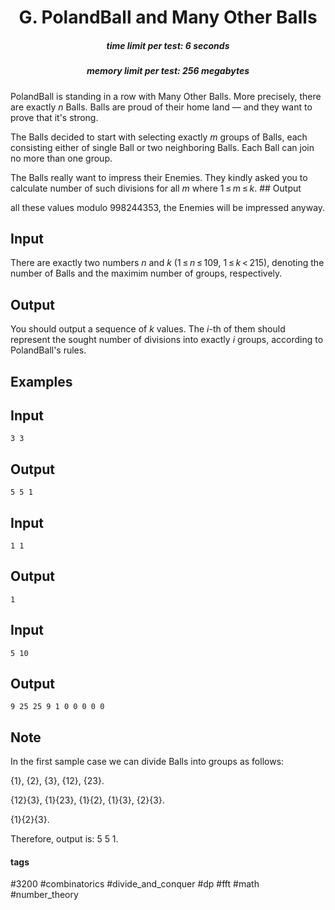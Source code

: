 <h1 style='text-align: center;'> G. PolandBall and Many Other Balls</h1>

<h5 style='text-align: center;'>time limit per test: 6 seconds</h5>
<h5 style='text-align: center;'>memory limit per test: 256 megabytes</h5>

PolandBall is standing in a row with Many Other Balls. More precisely, there are exactly *n* Balls. Balls are proud of their home land — and they want to prove that it's strong.

The Balls decided to start with selecting exactly *m* groups of Balls, each consisting either of single Ball or two neighboring Balls. Each Ball can join no more than one group.

The Balls really want to impress their Enemies. They kindly asked you to calculate number of such divisions for all *m* where 1 ≤ *m* ≤ *k*. ## Output

 all these values modulo 998244353, the Enemies will be impressed anyway.

## Input

There are exactly two numbers *n* and *k* (1 ≤ *n* ≤ 109, 1 ≤ *k* < 215), denoting the number of Balls and the maximim number of groups, respectively.

## Output

You should output a sequence of *k* values. The *i*-th of them should represent the sought number of divisions into exactly *i* groups, according to PolandBall's rules.

## Examples

## Input


```
3 3  

```
## Output


```
5 5 1 
```
## Input


```
1 1  

```
## Output


```
1 
```
## Input


```
5 10  

```
## Output


```
9 25 25 9 1 0 0 0 0 0 
```
## Note

In the first sample case we can divide Balls into groups as follows: 

{1}, {2}, {3}, {12}, {23}.

{12}{3}, {1}{23}, {1}{2}, {1}{3}, {2}{3}.

{1}{2}{3}.

Therefore, output is: 5 5 1.



#### tags 

#3200 #combinatorics #divide_and_conquer #dp #fft #math #number_theory 